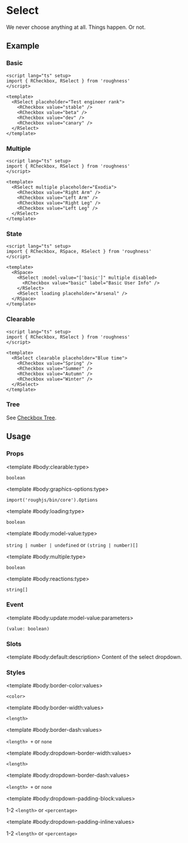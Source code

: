 <script lang="ts" setup>
import { RCheckbox, RDetails, RSelect, RSpace, RTable, RText } from 'roughness'
</script>

# Select

We never choose anything at all. Things happen. Or not.

## Example

### Basic

<RDetails>
  <template #summary>Show Code</template>

```vue
<script lang="ts" setup>
import { RCheckbox, RSelect } from 'roughness'
</script>

<template>
  <RSelect placeholder="Test engineer rank">
    <RCheckbox value="stable" />
    <RCheckbox value="beta" />
    <RCheckbox value="dev" />
    <RCheckbox value="canary" />
  </RSelect>
</template>
```

</RDetails>

<RSelect placeholder="Test engineer rank">
  <RCheckbox value="stable" />
  <RCheckbox value="beta" />
  <RCheckbox value="dev" />
  <RCheckbox value="canary" />
</RSelect>

### Multiple

<RDetails>
  <template #summary>Show Code</template>

```vue
<script lang="ts" setup>
import { RCheckbox, RSelect } from 'roughness'
</script>

<template>
  <RSelect multiple placeholder="Exodia">
    <RCheckbox value="Right Arm" />
    <RCheckbox value="Left Arm" />
    <RCheckbox value="Right Leg" />
    <RCheckbox value="Left Leg" />
  </RSelect>
</template>
```

</RDetails>

<RSelect multiple placeholder="Exodia">
  <RCheckbox value="Right Arm" />
  <RCheckbox value="Left Arm" />
  <RCheckbox value="Right Leg" />
  <RCheckbox value="Left Leg" />
</RSelect>

### State

<RDetails>
  <template #summary>Show Code</template>

```vue
<script lang="ts" setup>
import { RCheckbox, RSpace, RSelect } from 'roughness'
</script>

<template>
  <RSpace>
    <RSelect :model-value="['basic']" multiple disabled>
      <RCheckbox value="basic" label="Basic User Info" />
    </RSelect>
    <RSelect loading placeholder="Arsenal" />
  </RSpace>
</template>
```

</RDetails>

<RSpace>
  <RSelect :model-value="['basic']" multiple disabled>
    <RCheckbox value="basic" label="Basic User Info" />
  </RSelect>
  <RSelect loading placeholder="Arsenal" />
</RSpace>

### Clearable

<RDetails>
  <template #summary>Show Code</template>

```vue
<script lang="ts" setup>
import { RCheckbox, RSelect } from 'roughness'
</script>

<template>
  <RSelect clearable placeholder="Blue time">
    <RCheckbox value="Spring" />
    <RCheckbox value="Summer" />
    <RCheckbox value="Autumn" />
    <RCheckbox value="Winter" />
  </RSelect>
</template>
```

</RDetails>

<RSelect clearable placeholder="Blue time">
  <RCheckbox value="Spring" />
  <RCheckbox value="Summer" />
  <RCheckbox value="Autumn" />
  <RCheckbox value="Winter" />
</RSelect>

### Tree

See [Checkbox Tree](/components/checkbox#tree).

## Usage

### Props

<RSpace overflow>
<RTable
  :columns="['name', 'type', 'default', 'description']"
  :rows="['clearable', 'graphics-options', 'loading', 'model-value', 'multiple', 'reactions']"
>
  <template #body:*:name="{ row }">{{ row }}</template>

  <template #body:clearable:type>

  `boolean`

  </template>
  <template #body:clearable:default>

  `false`

  </template>
  <template #body:clearable:description>
    Whether the select is clearable.
  </template>

  <template #body:graphics-options:type>

  `import('roughjs/bin/core').Options`

  </template>
  <template #body:graphics-options:description>

  [Options for Rough.js](https://github.com/rough-stuff/rough/wiki#options).

  See [Graphics Configuration](/components/graphics#component-prop).

  </template>

  <template #body:loading:type>

  `boolean`

  </template>
  <template #body:loading:default>

  `false`

  </template>
  <template #body:loading:description>
    Whether the select is loading. It will be non-interactive in loading state.
  </template>

  <template #body:model-value:type>

  `string | number | undefined` or `(string | number)[]`

  </template>
  <template #body:model-value:default>
    <RText type="error">Required</RText>
  </template>
  <template #body:model-value:description>
    Value(s) of the selected item(s).
  </template>

  <template #body:multiple:type>

  `boolean`

  </template>
  <template #body:multiple:default>

  `false`

  </template>
  <template #body:multiple:description>
    Whether to support selecting multiple items.
  </template>

  <template #body:reactions:type>

  `string[]`

  </template>
  <template #body:reactions:default>

  `[]`

  </template>
  <template #body:reactions:description>

  States that trigger graphics redrawing.

  See [Reactions](/guide/theme#reactions).

  </template>
</RTable>
</RSpace>

### Event

<RSpace overflow>
<RTable
  :columns="['name', 'parameters', 'description']"
  :rows="['update:model-value']"
>
  <template #body:*:name="{ row }">{{ row }}</template>

  <template #body:update:model-value:parameters>

  `(value: boolean)`

  </template>
  <template #body:update:model-value:description>
    Callback function triggered when the selected item is changed.
  </template>
</RTable>
</RSpace>

### Slots

<RSpace overflow>
<RTable
  :columns="['name', 'parameters', 'description']"
  :rows="['default']"
>
  <template #body:*:name="{ row }">{{ row }}</template>

  <template #body:default:description>
    Content of the select dropdown.
  </template>
</RTable>
</RSpace>

### Styles

<RSpace overflow>
<RTable
  :columns="['name', 'values', 'default', 'description']"
  :rows="['border-color', 'border-width', 'border-dash', 'dropdown-border-width', 'dropdown-border-dash', 'dropdown-padding-block', 'dropdown-padding-inline']"
>
  <template #body:*:name="{ row }">--r-select-{{ row }}</template>

  <template #body:border-color:values>

  `<color>`

  </template>
  <template #body:border-color:default>

  `var(--r-common-text-color)`

  </template>
  <template #body:border-color:description>
    Color of the select control border.
  </template>

  <template #body:border-width:values>

  `<length>`

  </template>
  <template #body:border-width:default>

  `2px` when focused, `1px` else

  </template>
  <template #body:border-width:description>
    Width of the select control border.
  </template>

  <template #body:border-dash:values>

  `<length> +` or `none`

  </template>
  <template #body:border-dash:default>

  `none`

  </template>
  <template #body:border-dash:description>

  List of comma and/or whitespace separated the lengths of alternating dashes and gaps of the select border.

  An odd number of values will be repeated to yield an even number of values. Thus, `8` is equivalent to `8 8`.

  See [`stroke-dasharray`](https://developer.mozilla.org/en-US/docs/Web/SVG/Attribute/stroke-dasharray).

  </template>

  <template #body:dropdown-border-width:values>

  `<length>`

  </template>
  <template #body:dropdown-border-width:default>

  `1px`

  </template>
  <template #body:dropdown-border-width:description>
    Width of the select dropdown border.
  </template>

  <template #body:dropdown-border-dash:values>

  `<length> +` or `none`

  </template>
  <template #body:dropdown-border-dash:default>

  `none`

  </template>
  <template #body:dropdown-border-dash:description>
    List of comma and/or whitespace separated the lengths of alternating dashes and gaps of the select dropdown border.
  </template>

  <template #body:dropdown-padding-block:values>

  1-2 `<length>` or `<percentage>`

  </template>
  <template #body:dropdown-padding-block:default>

  `12px`

  </template>
  <template #body:dropdown-padding-block:description>
    Vertical padding of the select dropdown.
  </template>

  <template #body:dropdown-padding-inline:values>

  1-2 `<length>` or `<percentage>`

  </template>
  <template #body:dropdown-padding-inline:default>

  `12px`

  </template>
  <template #body:dropdown-padding-inline:description>
    Horizontal padding of the select dropdown.
  </template>
</RTable>
</RSpace>

